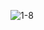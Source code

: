 ![1-8](https://github.com/firestrong15/EC2024/assets/162285614/48b81e9e-41c8-45e0-af96-8f982046e521)
